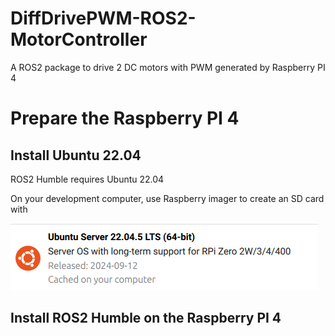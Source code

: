 # DiffDrivePWM-ROS2-MotorController
A ROS2 package to drive 2 DC motors with PWM generated by Raspberry PI 4

# Prepare the Raspberry PI 4

## Install Ubuntu 22.04
ROS2 Humble requires Ubuntu 22.04

On your development computer, use Raspberry imager to create an SD card with 

![](docs/ubuntu.png)

## Install ROS2 Humble on the Raspberry PI 4
